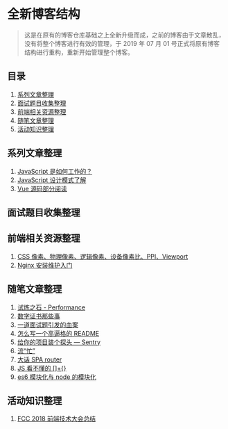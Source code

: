 # 全新博客结构

> 这是在原有的博客仓库基础之上全新升级而成，之前的博客由于文章散乱，没有将整个博客进行有效的管理，于 2019 年 07 月 01 号正式将原有博客结构进行重构，重新开始管理整个博客。

## 目录

1. [系列文章整理](#系列文章整理)
2. [面试题目收集整理](#面试题目收集整理)
3. [前端相关资源整理](#前端相关资源整理)
4. [随笔文章整理](#随笔文章整理)
5. [活动知识整理](#活动知识整理)

## 系列文章整理

1. [JavaScript 是如何工作的？](./series/how_javascript/index.md)
2. [JavaScript 设计模式了解](./series/design_pattern/index.md)
3. [Vue 源码部分阅读](./series/vue_source/index.md)

## 面试题目收集整理

## 前端相关资源整理

1. [CSS 像素、物理像素、逻辑像素、设备像素比、PPI、Viewport](https://github.com/jawil/blog/issues/21)
2. [Nginx 安装维护入门](https://github.com/jaywcjlove/nginx-tutorial/blob/master/README.md)

## 随笔文章整理

1. [试炼之石 - Performance](./article/performance/index.md)
2. [数字证书那些事](./article/ca/index.md)
3. [一道面试题引发的血案](./article/event_loop/index.md)
4. [怎么写一个高逼格的 README](./article/readme/index.md)
5. [给你的项目装个探头 — Sentry](./article/sentry/index.md)
6. [流“忙”](./article/stream/index.md)
7. [大话 SPA router](./article/spa/index.md)
8. [JS 看不懂的 []+{}](./article/type_change/index.md)
9. [es6 模块化与 node 的模块化](./article/module/index.md)

## 活动知识整理

1. [FCC 2018 前端技术大会总结](./activity/fcc_frontEnd_2018/index.md)
